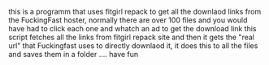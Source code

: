 this is a programm that uses fitgirl repack to get all the downlaod links from the FuckingFast hoster,
normally there are over 100 files and you would have had to click each one and whatch an ad to get the download link
this script fetches all the links from fitgirl repack site and then it gets the "real url" that Fuckingfast uses to directly downlaod it,
it does this to all the files and saves them in a folder  .... have fun 
